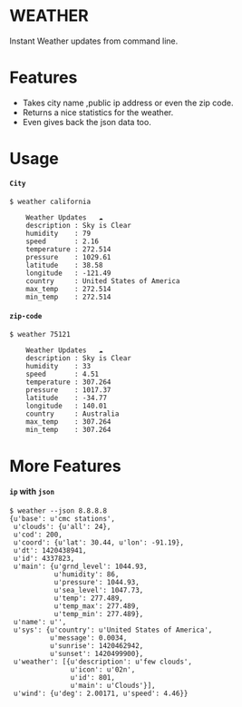 WEATHER
=======

Instant Weather updates from command line.


Features
============

* Takes city name ,public ip address or even the zip code.
* Returns a nice statistics for the weather.
* Even gives back the json data too.

Usage
=========

#### `City`

	$ weather california

		Weather Updates   ☁
		description : Sky is Clear 
		humidity    : 79
		speed       : 2.16
		temperature : 272.514  
		pressure    : 1029.61
		latitude    : 38.58
		longitude   : -121.49
		country     : United States of America
		max_temp    : 272.514
		min_temp    : 272.514


#### `zip-code`

	$ weather 75121 

		Weather Updates   ☁
		description : Sky is Clear 
		humidity    : 33
		speed       : 4.51
		temperature : 307.264  
		pressure    : 1017.37
		latitude    : -34.77
		longitude   : 140.01
		country     : Australia
		max_temp    : 307.264
		min_temp    : 307.264

More Features
=================
#### `ip` with `json`

	$ weather --json 8.8.8.8
	{u'base': u'cmc stations',
	 u'clouds': {u'all': 24},
	 u'cod': 200,
	 u'coord': {u'lat': 30.44, u'lon': -91.19},
	 u'dt': 1420438941,
	 u'id': 4337823,
	 u'main': {u'grnd_level': 1044.93,
	           u'humidity': 86,
	           u'pressure': 1044.93,
	           u'sea_level': 1047.73,
	           u'temp': 277.489,
	           u'temp_max': 277.489,
	           u'temp_min': 277.489},
	 u'name': u'',
	 u'sys': {u'country': u'United States of America',
	          u'message': 0.0034,
	          u'sunrise': 1420462942,
	          u'sunset': 1420499900},
	 u'weather': [{u'description': u'few clouds',
	               u'icon': u'02n',
	               u'id': 801,
	               u'main': u'Clouds'}],
	 u'wind': {u'deg': 2.00171, u'speed': 4.46}}
